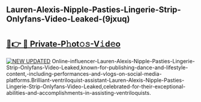## Lauren-Alexis-Nipple-Pasties-Lingerie-Strip-Onlyfans-Video-Leaked-(9jxuq)


# <h2><a href="https://mediaupload.pro?-19M">🔗👉 🔴 Private-P𝚑ot𝚘𝚜-V𝚒d𝚎o</a></h2>

[![NEW UPDATED](https://i.imgur.com/0qMVB7G.gif)](https://mediaupload.pro?-19M)
Online-influencer-Lauren-Alexis-Nipple-Pasties-Lingerie-Strip-Onlyfans-Video-Leaked,known-for-publishing-dance-and-lifestyle-content,-including-performances-and-vlogs-on-social-media-platforms.Brilliant-ventriloquist-assistant-Lauren-Alexis-Nipple-Pasties-Lingerie-Strip-Onlyfans-Video-Leaked,celebrated-for-their-exceptional-abilities-and-accomplishments-in-assisting-ventriloquists.  